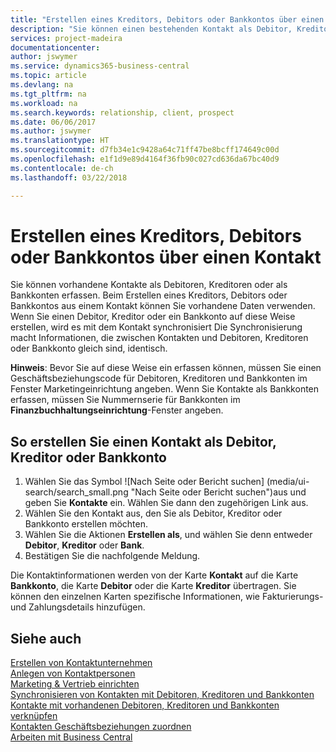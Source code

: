 ```yaml
---
title: "Erstellen eines Kreditors, Debitors oder Bankkontos über einen Kontakt | Microsoft Docs"
description: "Sie können einen bestehenden Kontakt als Debitor, Kreditor oder Bankkonto mithilfe der vorhandenen Daten und angeben Geschäftsbeziehung erfassen."
services: project-madeira
documentationcenter: 
author: jswymer
ms.service: dynamics365-business-central
ms.topic: article
ms.devlang: na
ms.tgt_pltfrm: na
ms.workload: na
ms.search.keywords: relationship, client, prospect
ms.date: 06/06/2017
ms.author: jswymer
ms.translationtype: HT
ms.sourcegitcommit: d7fb34e1c9428a64c71ff47be8bcff174649c00d
ms.openlocfilehash: e1f1d9e89d4164f36fb90c027cd636da67bc40d9
ms.contentlocale: de-ch
ms.lasthandoff: 03/22/2018

---
```

# <a name="create-a-customer-vendor-or-bank-account-from-a-contact"></a>Erstellen eines Kreditors, Debitors oder Bankkontos über einen Kontakt
Sie können vorhandene Kontakte als Debitoren, Kreditoren oder als Bankkonten erfassen. Beim Erstellen eines Kreditors, Debitors oder Bankkontos aus einem Kontakt können Sie vorhandene Daten verwenden. Wenn Sie einen Debitor, Kreditor oder ein Bankkonto auf diese Weise erstellen, wird es mit dem Kontakt synchronisiert Die Synchronisierung macht Informationen, die zwischen Kontakten und Debitoren, Kreditoren oder Bankkonto gleich sind, identisch.

**Hinweis**: Bevor Sie auf diese Weise ein erfassen können, müssen Sie einen Geschäftsbeziehungscode für Debitoren, Kreditoren und Bankkonten im Fenster Marketingeinrichtung angeben. Wenn Sie Kontakte als Bankkonten erfassen, müssen Sie Nummernserie für Bankkonten im **Finanzbuchhaltungseinrichtung**-Fenster angeben.

## <a name="to-create-a-contact-as-a-customer-vendor-or-bank-account"></a>So erstellen Sie einen Kontakt als Debitor, Kreditor oder Bankkonto
1. Wählen Sie das Symbol ![Nach Seite oder Bericht suchen] (media/ui-search/search_small.png "Nach Seite oder Bericht suchen")aus und geben Sie **Kontakte** ein. Wählen Sie dann den zugehörigen Link aus.
2. Wählen Sie den Kontakt aus, den Sie als Debitor, Kreditor oder Bankkonto erstellen möchten.
3. Wählen Sie die Aktionen **Erstellen als**, und wählen Sie denn entweder **Debitor**, **Kreditor** oder **Bank**.
4. Bestätigen Sie die nachfolgende Meldung.

Die Kontaktinformationen werden von der Karte **Kontakt** auf die Karte **Bankkonto**, die Karte **Debitor** oder die Karte **Kreditor** übertragen. Sie können den einzelnen Karten spezifische Informationen, wie Fakturierungs- und Zahlungsdetails hinzufügen.

## <a name="see-also"></a>Siehe auch
[Erstellen von Kontaktunternehmen](marketing-create-contact-companies.md)  
[Anlegen von Kontaktpersonen](marketing-create-contact-persons.md)  
[Marketing & Vertrieb einrichten](marketing-setup-marketing.md)  
[Synchronisieren von Kontakten mit Debitoren, Kreditoren und Bankkonten](marketing-synchronize-contacts-customers-vendors-bank-accounts.md)  
[Kontakte mit vorhandenen Debitoren, Kreditoren und Bankkonten verknüpfen](marketing-how-link-contact.md)  
[Kontakten Geschäftsbeziehungen zuordnen](marketing-business-relations.md#AssignBusRelContact)  
[Arbeiten mit  Business Central](ui-work-product.md)

